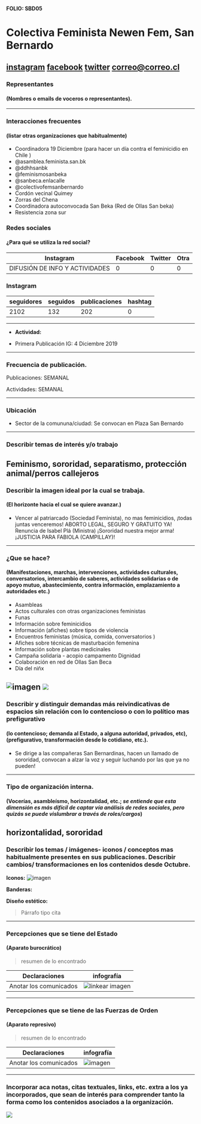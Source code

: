 #### FOLIO: SBD05
# Colectiva Feminista Newen Fem, San Bernardo

[instagram](https://www.instagram.com/colectivanewenfem/)
[facebook]()
[twitter]()
<correo@correo.cl>
---

### Representantes
#### (Nombres o emails de voceros o representantes).

---
### Interacciones frecuentes
#### (listar otras organizaciones que habitualmente)
* Coordinadora 19 Diciembre (para hacer un día contra el feminicidio en Chile )
* @asamblea.feminista.san.bk
*  @ddhhsanbk 
* @feminismosanbeka 
* @sanbeca.enlacalle
* @colectivofemsanbernardo
* Cordón vecinal Quimey 
* Zorras del Chena 
* Coordinadora autoconvocada San Beka (Red de Ollas San beka)
* Resistencia zona sur 
### Redes sociales
#### ¿Para qué se utiliza la red social?
| Instagram | Facebook | Twitter | Otra 
|---|---|---|---|
|DIFUSIÓN DE INFO Y ACTIVIDADES|0|0| 0|

### **Instagram**
| seguidores | seguidos | publicaciones | hashtag 
|---|---|---|---|
|2102|132|202| 0

---

* **Actividad:**   

* Primera Publicación IG: 4 Diciembre 2019

---
### Frecuencia de publicación.

Publicaciones: SEMANAL

Actividades: SEMANAL 

---
### Ubicación
* Sector de la comununa/ciudad: Se convocan en Plaza San Bernardo 

---
### Describir temas de interés y/o trabajo
Feminismo, sororidad, separatismo, protección animal/perros callejeros 
---
### Describir la imagen ideal por la cual se trabaja.
#### (El horizonte hacia el cual se quiere avanzar.)
* Vencer al patriarcado (Sociedad Feminista), no mas feminicidios, ¡todas juntas venceremos! ABORTO LEGAL, SEGURO Y GRATUITO YA! Renuncia de Isabel Plá (Ministra) ¡Sororidad nuestra mejor arma! ¡JUSTICIA PARA FABIOLA (CAMPILLAY)! 

---
### ¿Que se hace?
#### (Manifestaciones, marchas, intervenciones, actividades culturales, conversatorios, intercambio de saberes, actividades solidarias o de apoyo mutuo, abastecimiento, contra información, emplazamiento a autoridades etc.)
* Asambleas 
* Actos culturales con otras organizaciones feministas 
* Funas 
* Información sobre feminicidios 
* Información (afiches) sobre tipos de violencia
* Encuentros feministas (música, comida, conversatorios ) 
* Afiches sobre técnicas de masturbación femenina 
* Información sobre plantas medicinales 
* Campaña solidaria - acopio campamento Dignidad 
* Colaboración en red de Ollas San Beca 
* Día del niñx

![imagen](niñes.png)
![](actividad.png) 
---
### Describir y distinguir demandas más reivindicativas de espacios sin relación con lo contencioso o con lo político mas prefigurativo
#### (lo contencioso; demanda al Estado, a alguna autoridad, privados, etc), (prefigurativo, transformación desde lo cotidiano, etc.).
* Se dirige a las compañeras San Bernardinas, hacen un llamado de sororidad, convocan a alzar la voz y seguir luchando por las que ya no pueden! 
---
### Tipo de organización interna.
#### (Vocerías, asambleísmo, horizontalidad, etc.; *se entiende que esta dimensión es más difícil de captar vía análisis de redes sociales, pero quizás se puede vislumbrar a través de roles/cargos*)
horizontalidad, sororidad 
---
### Describir los temas / imágenes- iconos / conceptos mas habitualmente presentes en sus publicaciones. Describir cambios/ transformaciones en los contenidos desde Octubre.

**Iconos:**
![imagen](newenfem.png)

**Banderas:**

**Diseño estético:**

> Párrafo tipo cita 

---
### Percepciones que se tiene del Estado
#### (Aparato burocrático)
> resumen de lo encontrado

| Declaraciones | infografía | 
|---|---|
|Anotar los comunicados | ![linkear imagen]() |

---
### Percepciones que se tiene de las Fuerzas de Orden
#### (Aparato represivo)
> resumen de lo encontrado

| Declaraciones | infografía | 
|---|---|
|Anotar los comunicados | ![imagen]() |


---
### Incorporar aca notas, citas textuales, links, etc. extra a los ya incorporados, que sean de interés para comprender tanto la forma como los contenidos asociados a la organización.

![](pla.png)